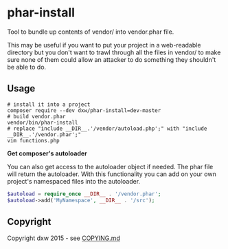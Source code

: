# phar-install

Tool to bundle up contents of vendor/ into vendor.phar file.

This may be useful if you want to put your project in a web-readable directory but you don't want to trawl through all the files in vendor/ to make sure none of them could allow an attacker to do something they shouldn't be able to do.

## Usage

    # install it into a project
    composer require --dev dxw/phar-install=dev-master
    # build vendor.phar
    vendor/bin/phar-install
    # replace "include __DIR__.'/vendor/autoload.php';" with "include __DIR__.'/vendor.phar';"
    vim functions.php

**Get composer's autoloader**

You can also get access to the autoloader object if needed. The phar file will return the autoloader. With this functionality you can add on your own project's namespaced files into the autoloader.

```php
$autoload = require_once __DIR__ . '/vendor.phar';
$autoload->add('MyNamespace', __DIR__ . '/src');
```

## Copyright

Copyright dxw 2015 - see [COPYING.md](COPYING.md)
